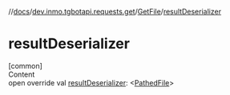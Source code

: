 //[docs](../../../index.md)/[dev.inmo.tgbotapi.requests.get](../index.md)/[GetFile](index.md)/[resultDeserializer](result-deserializer.md)



# resultDeserializer  
[common]  
Content  
open override val [resultDeserializer](result-deserializer.md): <[PathedFile](../../dev.inmo.tgbotapi.types.files/-pathed-file/index.md)>  




